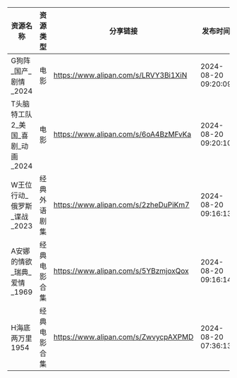 | 资源名称                  | 资源类型   | 分享链接                                 | 发布时间                |
| --------------------- | ------ | ------------------------------------ | ------------------- |
| G狗阵_国产_剧情_2024        | 电影     | https://www.alipan.com/s/LRVY3Bi1XiN | 2024-08-20 09:20:09 |
| T头脑特工队2_美国_喜剧_动画_2024 | 电影     | https://www.alipan.com/s/6oA4BzMFvKa | 2024-08-20 09:20:10 |
| W王位行动_俄罗斯_谍战_2023     | 经典外语剧集 | https://www.alipan.com/s/2zheDuPiKm7 | 2024-08-20 09:16:13 |
| A安娜的情欲_瑞典_爱情_1969     | 经典电影合集 | https://www.alipan.com/s/5YBzmjoxQox | 2024-08-20 09:16:14 |
| H海底两万里1954            | 经典电影合集 | https://www.alipan.com/s/ZwvycpAXPMD | 2024-08-20 07:36:13 |
